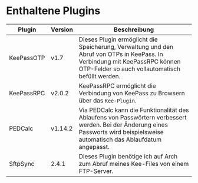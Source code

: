 # Enthaltene Plugins

| Plugin     | Version | Beschreibung                                                                                                                                                                     |
| ---------- | ------- | -------------------------------------------------------------------------------------------------------------------------------------------------------------------------------- |
| KeePassOTP | v1.7    | Dieses Plugin ermöglicht die Speicherung, Verwaltung und den Abruf von OTPs in KeePass. In Verbindung mit KeePassRPC können OTP-Felder so auch vollautomatisch befüllt werden.   |
| KeePassRPC | v2.0.2  | KeePassRPC ermöglicht die Verbindung von KeePass zu Browsern über das `Kee-Plugin`.                                                                                              |
| PEDCalc    | v1.14.2 | Via PEDCalc kann die Funktionalität des Ablaufens von Passwörtern verbessert werden. Bei der Änderung eines Passworts wird beispielsweise automatisch das Ablaufdatum angepasst. |
| SftpSync   | 2.4.1   | Dieses Plugin benötige ich auf Arch zum Abruf meines Kee-Files von einem FTP-Server.                                                                                             |
